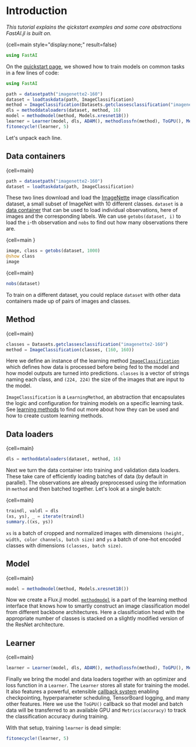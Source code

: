 # Introduction

*This tutorial explains the qickstart examples and some core abstractions FastAI.jl is built on.*

{cell=main style="display:none;" result=false}
```julia
using FastAI
```

On the [quickstart page](quickstart.ipynb), we showed how to train models on common tasks in a few lines of code:

```julia
using FastAI

path = datasetpath("imagenette2-160")
dataset = loadtaskdata(path, ImageClassification)
method = ImageClassification(Datasets.getclassesclassification("imagenette2-160"), (160, 160))
dls = methoddataloaders(dataset, method, 16)
model = methodmodel(method, Models.xresnet18())
learner = Learner(model, dls, ADAM(), methodlossfn(method), ToGPU(), Metrics(accuracy))
fitonecycle!(learner, 5)
```

Let's unpack each line.

## Data containers

{cell=main}
```julia
path = datasetpath("imagenette2-160")
dataset = loadtaskdata(path, ImageClassification)
```

These two lines download and load the [ImageNette](https://github.com/fastai/imagenette) image classification dataset, a small subset of ImageNet with 10 different classes. `dataset` is a [data container](data_containers.md) that can be used to load individual observations, here of images and the corresponding labels. We can use `getobs(dataset, i)` to load the `i`-th observation and `nobs` to find out how many observations there are.

{cell=main }
```julia
image, class = getobs(dataset, 1000)
@show class
image
```

{cell=main}
```julia
nobs(dataset)
```

To train on a different dataset, you could replace `dataset` with other data containers made up of pairs of images and classes.

## Method

{cell=main}
```julia
classes = Datasets.getclassesclassification("imagenette2-160")
method = ImageClassification(classes, (160, 160))
```

Here we define an instance of the learning method [`ImageClassification`](#) which defines how data is processed before being fed to the model and how model outputs are turned into predictions. `classes` is a vector of strings naming each class, and `(224, 224)` the size of the images that are input to the model.

`ImageClassification` is a `LearningMethod`, an abstraction that encapsulates the logic and configuration for training models on a specific learning task. See [learning methods](learning_methods.md) to find out more about how they can be used and how to create custom learning methods.

## Data loaders

{cell=main}
```julia
dls = methoddataloaders(dataset, method, 16)
```

Next we turn the data container into training and validation data loaders. These take care of efficiently loading batches of data (by default in parallel). The observations are already preprocessed using the information in `method` and then batched together. Let's look at a single batch:

{cell=main}
```julia
traindl, valdl = dls
(xs, ys), _ = iterate(traindl)
summary.((xs, ys))
```

`xs` is a batch of cropped and normalized images with dimensions `(height, width, color channels, batch size)` and `ys` a batch of one-hot encoded classes with dimensions `(classes, batch size)`.

## Model

{cell=main}
```julia
model = methodmodel(method, Models.xresnet18())
```

Now we create a Flux.jl model. [`methodmodel`](#) is a part of the learning method interface that knows how to smartly construct an image classification model from different backbone architectures. Here a classificiation head with the appropriate number of classes is stacked on a slightly modified version of the ResNet architecture.

## Learner

{cell=main}
```julia
learner = Learner(model, dls, ADAM(), methodlossfn(method), ToGPU(), Metrics(accuracy))
```

Finally we bring the model and data loaders together with an optimizer and loss function in a `Learner`. The `Learner` stores all state for training the model. It also features a powerful, extensible [callback system](https://lorenzoh.github.io/FluxTraining.jl/dev/docs/callbacks/reference.html) enabling checkpointing, hyperparameter scheduling, TensorBoard logging, and many other features. Here we use the `ToGPU()` callback so that model and batch data will be transferred to an available GPU and `Metrics(accuracy)` to track the classification accuracy during training.

With that setup, training `learner` is dead simple:

```julia
fitonecycle!(learner, 5)
```



